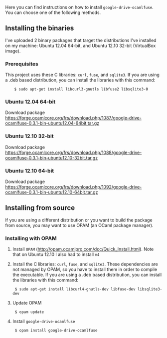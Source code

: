 Here you can find instructions on how to install `google-drive-ocamlfuse`. You can choose one of the following methods.

## Installing the binaries

I've uploaded 2 binary packages that target the distributions I've installed on my machine: Ubuntu 12.04 64-bit, and Ubuntu 12.10 32-bit (VirtualBox image).

### Prerequisites

This project uses these C libraries: `curl`, `fuse`, and `sqlite3`. If you are using a .deb based distribution, you can install the libraries with this command:

        $ sudo apt-get install libcurl3-gnutls libfuse2 libsqlite3-0

### Ubuntu 12.04 64-bit

Download package https://forge.ocamlcore.org/frs/download.php/1087/google-drive-ocamlfuse-0.3.1-bin-ubuntu12.04-64bit.tar.gz

### Ubuntu 12.10 32-bit

Download package https://forge.ocamlcore.org/frs/download.php/1088/google-drive-ocamlfuse-0.3.1-bin-ubuntu12.10-32bit.tar.gz

### Ubuntu 12.10 64-bit

Download package https://forge.ocamlcore.org/frs/download.php/1092/google-drive-ocamlfuse-0.3.1-bin-ubuntu12.10-64bit.tar.gz

## Installing from source

If you are using a different distribution or you want to build the package from source, you may want to use OPAM (an OCaml package manager).

### Installing with OPAM

1. Install `OPAM` (http://opam.ocamlpro.com/doc/Quick_Install.html). Note that on Ubuntu 12.10 I also had to install `m4`
2. Install the C libraries: `curl`, `fuse`, and `sqlite3`. These dependencies are not managed by OPAM, so you have to install them in order to compile the executable. If you are using a .deb based distribution, you can install the libraries with this command:

        $ sudo apt-get install libcurl4-gnutls-dev libfuse-dev libsqlite3-dev

3. Update OPAM

        $ opam update

4. Install `google-drive-ocamlfuse`

        $ opam install google-drive-ocamlfuse